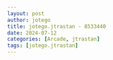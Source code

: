 ```yaml
---
layout: post
author: jotego
title: jotego.jtrastan - 8533440
date: 2024-07-12
categories: [Arcade, jtrastan]
tags: [jotego.jtrastan]
---
```


